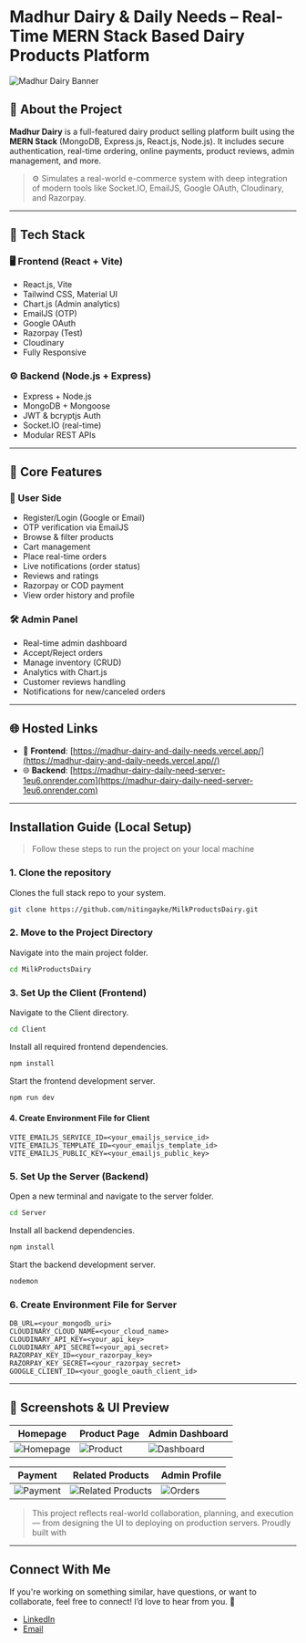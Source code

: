 # Madhur Dairy & Daily Needs – Real-Time MERN Stack Based Dairy Products Platform 


![Madhur Dairy Banner](./assets/landingpage.png)


## 📌 About the Project

**Madhur Dairy** is a full-featured dairy product selling platform built using the **MERN Stack** (MongoDB, Express.js, React.js, Node.js). It includes secure authentication, real-time ordering, online payments, product reviews, admin management, and more.

> ⚙️ Simulates a real-world e-commerce system with deep integration of modern tools like Socket.IO, EmailJS, Google OAuth, Cloudinary, and Razorpay.

---

## 🔧 Tech Stack

### 🖥️ Frontend (React + Vite)
- React.js, Vite
- Tailwind CSS, Material UI
- Chart.js (Admin analytics)
- EmailJS (OTP)
- Google OAuth
- Razorpay (Test)
- Cloudinary
- Fully Responsive

### ⚙️ Backend (Node.js + Express)
- Express + Node.js
- MongoDB + Mongoose
- JWT & bcryptjs Auth
- Socket.IO (real-time)
- Modular REST APIs

---

## 🛒 Core Features

### 👤 User Side
- Register/Login (Google or Email)
- OTP verification via EmailJS
- Browse & filter products
- Cart management
- Place real-time orders
- Live notifications (order status)
- Reviews and ratings
- Razorpay or COD payment
- View order history and profile

### 🛠️ Admin Panel
- Real-time admin dashboard
- Accept/Reject orders
- Manage inventory (CRUD)
- Analytics with Chart.js
- Customer reviews handling
- Notifications for new/canceled orders

---

## 🌐 Hosted Links

- 🚀 **Frontend**: [https://madhur-dairy-and-daily-needs.vercel.app/](https://madhur-dairy-and-daily-needs.vercel.app//)
- 🌐 **Backend**: [https://madhur-dairy-daily-need-server-1eu6.onrender.com](https://madhur-dairy-daily-need-server-1eu6.onrender.com)

---

##  Installation Guide (Local Setup)

>  Follow these steps to run the project on your local machine


### 1. Clone the repository
Clones the full stack repo to your system.

```bash
git clone https://github.com/nitingayke/MilkProductsDairy.git
```

### 2. Move to the Project Directory
Navigate into the main project folder.

```bash
cd MilkProductsDairy
```

### 3. Set Up the Client (Frontend) 
Navigate to the Client directory.
```bash
cd Client
```

Install all required frontend dependencies.
```bash
npm install
```

Start the frontend development server.
```bash
npm run dev
```


#### 4. Create Environment File for Client
```env
VITE_EMAILJS_SERVICE_ID=<your_emailjs_service_id>
VITE_EMAILJS_TEMPLATE_ID=<your_emailjs_template_id>
VITE_EMAILJS_PUBLIC_KEY=<your_emailjs_public_key>
```

### 5. Set Up the Server (Backend)
Open a new terminal and navigate to the server folder.
```bash
cd Server
```

Install all backend dependencies.
```bash
npm install
```

Start the backend development server.
```bash
nodemon
```

### 6. Create Environment File for Server
```env
DB_URL=<your_mongodb_uri>
CLOUDINARY_CLOUD_NAME=<your_cloud_name>
CLOUDINARY_API_KEY=<your_api_key>
CLOUDINARY_API_SECRET=<your_api_secret>
RAZORPAY_KEY_ID=<your_razorpay_key>
RAZORPAY_KEY_SECRET=<your_razorpay_secret>
GOOGLE_CLIENT_ID=<your_google_oauth_client_id>
```

---

## 📸 Screenshots & UI Preview

| Homepage | Product Page | Admin Dashboard |
|----------|--------------|-----------------|
| ![Homepage](./assets/homepage.png) | ![Product](./assets/productpage.png) | ![Dashboard](./assets/dashboard.png) |

| Payment | Related Products | Admin Profile |
|--------|----------------|----------------|
| ![Payment](./assets/payment.png) | ![Related Products](./assets/relatedProducts.png) | ![Orders](./assets/orders.png) |


>  This project reflects real-world collaboration, planning, and execution — from designing the UI to deploying on production servers. Proudly built with

---

##  Connect With Me
If you're working on something similar, have questions, or want to collaborate, feel free to connect! I’d love to hear from you. 🚀

-  [LinkedIn](https://www.linkedin.com/in/ujjwal-patil-9908782b0/)
-  [Email](mailto:ujjwal.patilofficial07@gmail.com)
  
